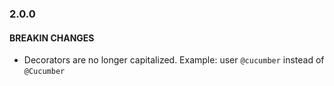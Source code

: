 ### 2.0.0

#### BREAKIN CHANGES

* Decorators are no longer capitalized. Example: user `@cucumber` instead of `@Cucumber`  